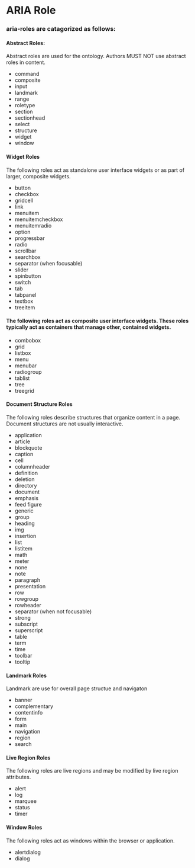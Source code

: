 # ARIA Role
### aria-roles are catagorized as follows:
#### Abstract Roles:
Abstract roles are used for the ontology. Authors MUST NOT use abstract roles in content.
* command
* composite
* input
* landmark
* range
* roletype
* section
* sectionhead
* select
* structure
* widget
* window
#### Widget Roles
The following roles act as standalone user interface widgets or as part of larger, composite widgets.
* button
* checkbox
* gridcell
* link
* menuitem
* menuitemcheckbox
* menuitemradio
* option
* progressbar
* radio
* scrollbar
* searchbox
* separator (when focusable)
* slider
* spinbutton
* switch
* tab
* tabpanel
* textbox
* treeitem
#### The following roles act as composite user interface widgets. These roles typically act as containers that manage other, contained widgets.
* combobox
* grid
* listbox
* menu
* menubar
* radiogroup
* tablist
* tree
* treegrid
#### Document Structure Roles
The following roles describe structures that organize content in a page. Document structures are not usually interactive.
* application
* article
* blockquote
* caption
* cell
* columnheader
* definition
* deletion
* directory
* document
* emphasis
* feed
figure
* generic
* group
* heading
* img
* insertion
* list
* listitem
* math
* meter
* none
* note
* paragraph
* presentation
* row
* rowgroup
* rowheader
* separator (when not focusable)
* strong
* subscript
* superscript
* table
* term
* time
* toolbar
* tooltip
#### Landmark Roles
Landmark are use for overall page structue and navigaton
* banner
* complementary
* contentinfo
* form
* main
* navigation
* region
* search
#### Live Region Roles
The following roles are live regions and may be modified by live region attributes.
* alert
* log
* marquee
* status
* timer
#### Window Roles
The following roles act as windows within the browser or application.
* alertdialog
* dialog
